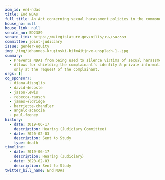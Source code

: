 ```yaml
---
aom_id: end-ndas
title: End NDAs
full_title: An Act concerning sexual harassment policies in the commonwealth
house_no: null
house_link: null
senate_no: SD2389
senate_link: https://malegislature.gov/Bills/192/SD2389
committee: joint-judiciary
issue: gender-equity
img: /img/johannes-krupinski-bifm4itjnve-unsplash-1-.jpg
summary:
  - Prevents NDAs from being used to silence victims of sexual harassment
  - Allows for shielding the complainant’s identity & private information, but
    only at the request of the complainant.
orgs: []
co_sponsors:
  - diana-dizoglio
  - david-decoste
  - jason-lewis
  - rebecca-rausch
  - james-eldridge
  - harriette-chandler
  - angelo-scaccia
  - paul-feeney
history:
  - date: 2019-06-17
    description: Hearing (Judiciary Committee)
  - date: 2020-02-03
    description: Sent to Study
    type: death
timeline:
  - date: 2019-06-17
    description: Hearing (Judiciary)
  - date: 2020-02-03
    description: Sent to Study
twitter_bill_name: End NDAs
---
```

